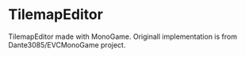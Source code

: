 # TilemapEditor
TilemapEditor made with MonoGame. Originall implementation is from Dante3085/EVCMonoGame project.
